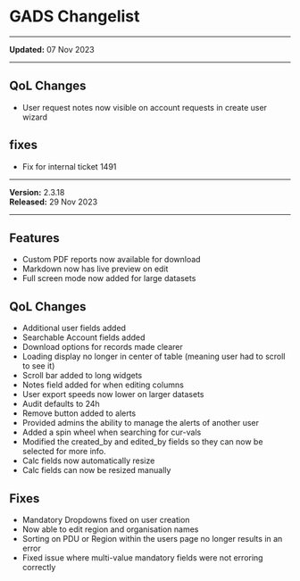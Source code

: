 # GADS Changelist

-------

**Updated:** 07 Nov 2023

-------

## QoL Changes

- User request notes now visible on account requests in create user wizard

## fixes

- Fix for internal ticket 1491

-------

**Version:** 2.3.18 \
**Released:** 29 Nov 2023

-------

## Features

- Custom PDF reports now available for download
- Markdown now has live preview on edit
- Full screen mode now added for large datasets

## QoL Changes

- Additional user fields added
- Searchable Account fields added
- Download options for records made clearer
- Loading display no longer in center of table (meaning user had to scroll to see it)
- Scroll bar added to long widgets
- Notes field added for when editing columns
- User export speeds now lower on larger datasets
- Audit defaults to 24h
- Remove button added to alerts
- Provided admins the ability to manage the alerts of another user
- Added a spin wheel when searching for cur-vals
- Modified the created_by and edited_by fields so they can now be selected for more info.
- Calc fields now automatically resize
- Calc fields can now be resized manually

## Fixes

- Mandatory Dropdowns fixed on user creation
- Now able to edit region and organisation names
- Sorting on PDU or Region within the users page no longer results in an error
- Fixed issue where multi-value mandatory fields were not erroring correctly
